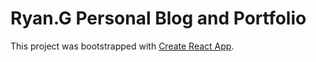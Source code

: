 # Ryan.G Personal Blog and Portfolio

This project was bootstrapped with [Create React App](https://github.com/facebook/create-react-app).
